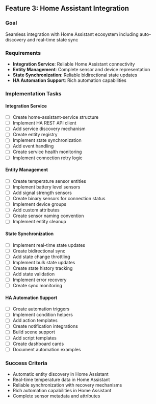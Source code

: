 ## Feature 3: Home Assistant Integration

### Goal
Seamless integration with Home Assistant ecosystem including auto-discovery and real-time state sync

### Requirements
- **Integration Service**: Reliable Home Assistant connectivity
- **Entity Management**: Complete sensor and device representation
- **State Synchronization**: Reliable bidirectional state updates
- **HA Automation Support**: Rich automation capabilities

### Implementation Tasks

#### Integration Service
- [ ] Create home-assistant-service structure
- [ ] Implement HA REST API client
- [ ] Add service discovery mechanism
- [ ] Create entity registry
- [ ] Implement state synchronization
- [ ] Add event handling
- [ ] Create service health monitoring
- [ ] Implement connection retry logic

#### Entity Management
- [ ] Create temperature sensor entities
- [ ] Implement battery level sensors
- [ ] Add signal strength sensors
- [ ] Create binary sensors for connection status
- [ ] Implement device groups
- [ ] Add custom attributes
- [ ] Create sensor naming convention
- [ ] Implement entity cleanup

#### State Synchronization
- [ ] Implement real-time state updates
- [ ] Create bidirectional sync
- [ ] Add state change throttling
- [ ] Implement bulk state updates
- [ ] Create state history tracking
- [ ] Add state validation
- [ ] Implement error recovery
- [ ] Create sync monitoring

#### HA Automation Support
- [ ] Create automation triggers
- [ ] Implement condition helpers
- [ ] Add action templates
- [ ] Create notification integrations
- [ ] Build scene support
- [ ] Add script templates
- [ ] Create dashboard cards
- [ ] Document automation examples

### Success Criteria
- Automatic entity discovery in Home Assistant
- Real-time temperature data in Home Assistant
- Reliable synchronization with recovery mechanisms
- Rich automation capabilities in Home Assistant
- Complete sensor metadata and attributes